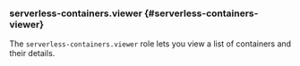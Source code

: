 ### serverless-containers.viewer {#serverless-containers-viewer}

The `serverless-containers.viewer` role lets you view a list of containers and their details.
